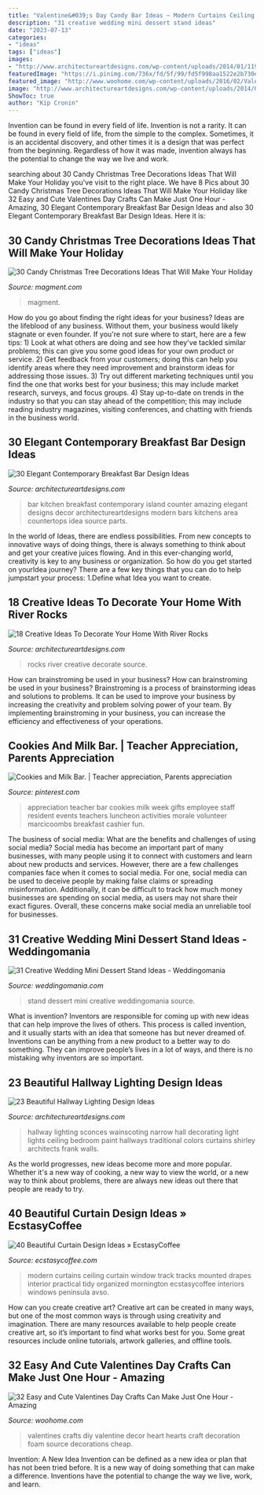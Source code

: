```yaml
---
title: "Valentine&#039;s Day Candy Bar Ideas ~ Modern Curtains Ceiling Curtain Window Track Tracks Mounted Drapes Interior Practical Tidy Organized Mornington Ecstasycoffee Interiors Windows Peninsula Avso"
description: "31 creative wedding mini dessert stand ideas"
date: "2023-07-13"
categories:
- "ideas"
tags: ["ideas"]
images:
- "http://www.architectureartdesigns.com/wp-content/uploads/2014/01/1195.jpg"
featuredImage: "https://i.pinimg.com/736x/fd/5f/99/fd5f998aa1522e2b730e8ec18ee2d653--appreciation-gifts-teacher-appreciation-week-luncheon.jpg"
featured_image: "http://www.woohome.com/wp-content/uploads/2016/02/ValentinesDayCrafts-25.jpg"
image: "http://www.architectureartdesigns.com/wp-content/uploads/2014/01/1195.jpg"
ShowToc: true
author: "Kip Cronin"
---
```



Invention can be found in every field of life.
Invention is not a rarity. It can be found in every field of life, from the simple to the complex. Sometimes, it is an accidental discovery, and other times it is a design that was perfect from the beginning. Regardless of how it was made, invention always has the potential to change the way we live and work.

	

		
searching about 30 Candy Christmas Tree Decorations Ideas That Will Make Your Holiday you've visit to the right place. We have 8 Pics about 30 Candy Christmas Tree Decorations Ideas That Will Make Your Holiday like 32 Easy and Cute Valentines Day Crafts Can Make Just One Hour - Amazing, 30 Elegant Contemporary Breakfast Bar Design Ideas and also 30 Elegant Contemporary Breakfast Bar Design Ideas. Here it is:
		
    
## 30 Candy Christmas Tree Decorations Ideas That Will Make Your Holiday

<img loading=lazy src="https://www.magment.com/wp-content/uploads/2016/10/Candy-Land-Christmas-Tree-Decorations.jpg" onerror="this.onerror=null;this.src='https://tse3.mm.bing.net/th?id=OIP.q8wDvcKOPXvs8mbKPa4acQAAAA&amp;pid=15.1';" alt="30 Candy Christmas Tree Decorations Ideas That Will Make Your Holiday">

_Source: magment.com_

>magment. 

	

How do you go about finding the right ideas for your business?
Ideas are the lifeblood of any business. Without them, your business would likely stagnate or even founder. If you're not sure where to start, here are a few tips: 1) Look at what others are doing and see how they've tackled similar problems; this can give you some good ideas for your own product or service. 2) Get feedback from your customers; doing this can help you identify areas where they need improvement and brainstorm ideas for addressing those issues. 3) Try out different marketing techniques until you find the one that works best for your business; this may include market research, surveys, and focus groups. 4) Stay up-to-date on trends in the industry so that you can stay ahead of the competition; this may include reading industry magazines, visiting conferences, and chatting with friends in the business world.

    
## 30 Elegant Contemporary Breakfast Bar Design Ideas

<img loading=lazy src="http://www.architectureartdesigns.com/wp-content/uploads/2014/01/1195.jpg" onerror="this.onerror=null;this.src='https://tse4.mm.bing.net/th?id=OIP.HFuwQY4JZOomMEM5OntcJgHaJ4&amp;pid=15.1';" alt="30 Elegant Contemporary Breakfast Bar Design Ideas">

_Source: architectureartdesigns.com_

>bar kitchen breakfast contemporary island counter amazing elegant designs decor architectureartdesigns modern bars kitchens area countertops idea source parts. 

	

In the world of Ideas, there are endless possibilities. From new concepts to innovative ways of doing things, there is always something to think about and get your creative juices flowing. And in this ever-changing world, creativity is key to any business or organization. So how do you get started on yourIdea journey? There are a few key things that you can do to help jumpstart your process: 1.Define what Idea you want to create.

    
## 18 Creative Ideas To Decorate Your Home With River Rocks

<img loading=lazy src="http://www.architectureartdesigns.com/wp-content/uploads/2015/09/1567.jpg" onerror="this.onerror=null;this.src='https://tse4.mm.bing.net/th?id=OIP.3Qpb078S2EH2i38RjdITiQHaFi&amp;pid=15.1';" alt="18 Creative Ideas To Decorate Your Home With River Rocks">

_Source: architectureartdesigns.com_

>rocks river creative decorate source. 

	

How can brainstroming be used in your business?
How can brainstroming be used in your business? Brainstroming is a process of brainstorming ideas and solutions to problems. It can be used to improve your business by increasing the creativity and problem solving power of your team. By implementing brainstroming in your business, you can increase the efficiency and effectiveness of your operations.

    
## Cookies And Milk Bar. | Teacher Appreciation, Parents Appreciation

<img loading=lazy src="https://i.pinimg.com/736x/fd/5f/99/fd5f998aa1522e2b730e8ec18ee2d653--appreciation-gifts-teacher-appreciation-week-luncheon.jpg" onerror="this.onerror=null;this.src='https://tse2.mm.bing.net/th?id=OIP.eRl8M8WSO8duvITzgUUHQAHaJ3&amp;pid=15.1';" alt="Cookies and Milk Bar. | Teacher appreciation, Parents appreciation">

_Source: pinterest.com_

>appreciation teacher bar cookies milk week gifts employee staff resident events teachers luncheon activities morale volunteer marcicoombs breakfast cashier fun. 

	

The business of social media: What are the benefits and challenges of using social media?
Social media has become an important part of many businesses, with many people using it to connect with customers and learn about new products and services. However, there are a few challenges companies face when it comes to social media. For one, social media can be used to deceive people by making false claims or spreading misinformation. Additionally, it can be difficult to track how much money businesses are spending on social media, as users may not share their exact figures. Overall, these concerns make social media an unreliable tool for businesses.

    
## 31 Creative Wedding Mini Dessert Stand Ideas - Weddingomania

<img loading=lazy src="http://i.weddingomania.com/31-Wedding-Mini-Dessert-Stand-Ideas12.jpg" onerror="this.onerror=null;this.src='https://tse1.mm.bing.net/th?id=OIP.SPUlYHZFIRJgflTp2sl5twAAAA&amp;pid=15.1';" alt="31 Creative Wedding Mini Dessert Stand Ideas - Weddingomania">

_Source: weddingomania.com_

>stand dessert mini creative weddingomania source. 

	

What is invention?
Inventors are responsible for coming up with new ideas that can help improve the lives of others. This process is called invention, and it usually starts with an idea that someone has but never dreamed of. Inventions can be anything from a new product to a better way to do something. They can improve people’s lives in a lot of ways, and there is no mistaking why inventors are so important.

    
## 23 Beautiful Hallway Lighting Design Ideas

<img loading=lazy src="http://www.architectureartdesigns.com/wp-content/uploads/2013/12/2334.jpg" onerror="this.onerror=null;this.src='https://tse2.mm.bing.net/th?id=OIP.jbV_qy77XjTlMx889Az5UgAAAA&amp;pid=15.1';" alt="23 Beautiful Hallway Lighting Design Ideas">

_Source: architectureartdesigns.com_

>hallway lighting sconces wainscoting narrow hall decorating light lights ceiling bedroom paint hallways traditional colors curtains shirley architects frank walls. 

	

As the world progresses, new ideas become more and more popular. Whether it's a new way of cooking, a new way to view the world, or a new way to think about problems, there are always new ideas out there that people are ready to try.

    
## 40 Beautiful Curtain Design Ideas » EcstasyCoffee

<img loading=lazy src="https://i2.wp.com/www.ecstasycoffee.com/wp-content/uploads/2016/10/Organized-and-tidy.jpg?resize=600%2C800" onerror="this.onerror=null;this.src='https://tse3.mm.bing.net/th?id=OIP.aCrR1Z-04-_I0ZhNT1C4iQHaJ4&amp;pid=15.1';" alt="40 Beautiful Curtain Design Ideas » EcstasyCoffee">

_Source: ecstasycoffee.com_

>modern curtains ceiling curtain window track tracks mounted drapes interior practical tidy organized mornington ecstasycoffee interiors windows peninsula avso. 

	

How can you create creative art?
Creative art can be created in many ways, but one of the most common ways is through using creativity and imagination. There are many resources available to help people create creative art, so it’s important to find what works best for you. Some great resources include online tutorials, artwork galleries, and offline tools.

    
## 32 Easy And Cute Valentines Day Crafts Can Make Just One Hour - Amazing

<img loading=lazy src="http://www.woohome.com/wp-content/uploads/2016/02/ValentinesDayCrafts-25.jpg" onerror="this.onerror=null;this.src='https://tse1.mm.bing.net/th?id=OIP.v-YEyR3s17pDyW2OT3vIYAHaJ4&amp;pid=15.1';" alt="32 Easy and Cute Valentines Day Crafts Can Make Just One Hour - Amazing">

_Source: woohome.com_

>valentines crafts diy valentine decor heart hearts craft decoration foam source decorations cheap. 

	

Invention: A New Idea
Invention can be defined as a new idea or plan that has not been tried before. It is a new way of doing something that can make a difference. Inventions have the potential to change the way we live, work, and learn.

